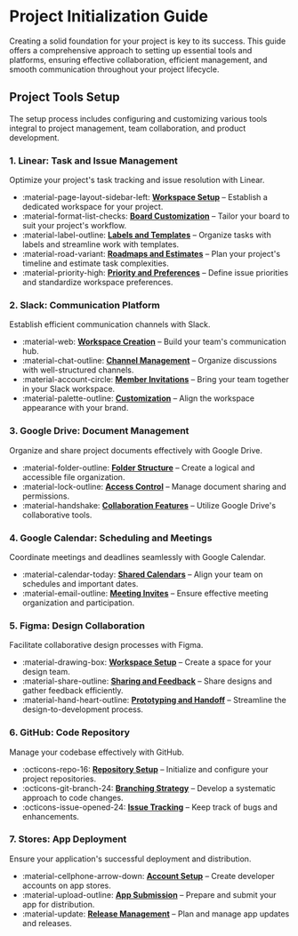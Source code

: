 # Project Initialization Guide

Creating a solid foundation for your project is key to its success. This guide offers a comprehensive approach to setting up essential tools and platforms, ensuring effective collaboration, efficient management, and smooth communication throughout your project lifecycle.

## Project Tools Setup

The setup process includes configuring and customizing various tools integral to project management, team collaboration, and product development.

### 1. Linear: Task and Issue Management

Optimize your project's task tracking and issue resolution with Linear.

<div class="grid cards" markdown>

- :material-page-layout-sidebar-left: **[Workspace Setup]** – Establish a dedicated workspace for your project.
- :material-format-list-checks: **[Board Customization]** – Tailor your board to suit your project's workflow.
- :material-label-outline: **[Labels and Templates]** – Organize tasks with labels and streamline work with templates.
- :material-road-variant: **[Roadmaps and Estimates]** – Plan your project's timeline and estimate task complexities.
- :material-priority-high: **[Priority and Preferences]** – Define issue priorities and standardize workspace preferences.

</div>

  [Workspace Setup]: setting-up-linear-workspace.md
  [Board Customization]: customizing-linear-board.md
  [Labels and Templates]: managing-labels-and-templates-in-linear.md
  [Roadmaps and Estimates]: creating-roadmaps-and-estimates.md
  [Priority and Preferences]: setting-priorities-and-preferences.md

### 2. Slack: Communication Platform

Establish efficient communication channels with Slack.

<div class="grid cards" markdown>

- :material-web: **[Workspace Creation]** – Build your team's communication hub.
- :material-chat-outline: **[Channel Management]** – Organize discussions with well-structured channels.
- :material-account-circle: **[Member Invitations]** – Bring your team together in your Slack workspace.
- :material-palette-outline: **[Customization]** – Align the workspace appearance with your brand.

</div>

  [Workspace Creation]: creating-slack-workspace.md
  [Channel Management]: managing-slack-channels.md
  [Member Invitations]: inviting-members-to-slack.md
  [Customization]: customizing-slack-workspace.md

### 3. Google Drive: Document Management

Organize and share project documents effectively with Google Drive.

<div class="grid cards" markdown>

- :material-folder-outline: **[Folder Structure]** – Create a logical and accessible file organization.
- :material-lock-outline: **[Access Control]** – Manage document sharing and permissions.
- :material-handshake: **[Collaboration Features]** – Utilize Google Drive's collaborative tools.

</div>

  [Folder Structure]: organizing-folders-in-google-drive.md
  [Access Control]: managing-access-in-google-drive.md
  [Collaboration Features]: collaborating-with-google-drive.md

### 4. Google Calendar: Scheduling and Meetings

Coordinate meetings and deadlines seamlessly with Google Calendar.

<div class="grid cards" markdown>

- :material-calendar-today: **[Shared Calendars]** – Align your team on schedules and important dates.
- :material-email-outline: **[Meeting Invites]** – Ensure effective meeting organization and participation.

</div>

  [Shared Calendars]: setting-up-shared-calendars.md
  [Meeting Invites]: managing-meeting-invitations.md

### 5. Figma: Design Collaboration

Facilitate collaborative design processes with Figma.

<div class="grid cards" markdown>

- :material-drawing-box: **[Workspace Setup]** – Create a space for your design team.
- :material-share-outline: **[Sharing and Feedback]** – Share designs and gather feedback efficiently.
- :material-hand-heart-outline: **[Prototyping and Handoff]** – Streamline the design-to-development process.

</div>

  [Workspace Setup]: setting-up-figma-workspace.md
  [Sharing and Feedback]: sharing-designs-and-feedback-in-figma.md
  [Prototyping and Handoff]: prototyping-and-design-handoff.md

### 6. GitHub: Code Repository

Manage your codebase effectively with GitHub.

<div class="grid cards" markdown>

- :octicons-repo-16: **[Repository Setup]** – Initialize and configure your project repositories.
- :octicons-git-branch-24: **[Branching Strategy]** – Develop a systematic approach to code changes.
- :octicons-issue-opened-24: **[Issue Tracking]** – Keep track of bugs and enhancements.

</div>

  [Repository Setup]: setting-up-github-repositories.md
  [Branching Strategy]: creating-branching-strategy.md
  [Issue Tracking]: managing-issues-in-github.md

### 7. Stores: App Deployment

Ensure your application's successful deployment and distribution.

<div class="grid cards" markdown>

- :material-cellphone-arrow-down: **[Account Setup]** – Create developer accounts on app stores.
- :material-upload-outline: **[App Submission]** – Prepare and submit your app for distribution.
- :material-update: **[Release Management]** – Plan and manage app updates and releases.

</div>

  [Account Setup]: setting-up-app-store-accounts.md
  [App Submission]: submitting-apps-to-stores.md
  [Release Management]: managing-app-releases.md
